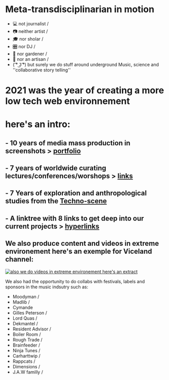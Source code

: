 # Meta-transdisciplinarian in motion

- 💻 not journalist /
- 📷 neither artist /
- 🎓 nor sholar / 
- 🎛 nor DJ / 
- 🍎 nor gardener / 
- 🔧 nor an artisan / 
-  ( ͡° ͜ʖ ͡°) but surely we do stuff around underground Music, science and ''collaborative story telling''



# 2021 was the year of creating a more low tech web environnement 
# here's an intro:

## - 10 years of media mass production in screenshots  > [portfolio](https://gambiolo.github.io/media-portfolio/) 

## - 7 years of worldwide curating lectures/conferences/worshops > [links](https://gambiolo.github.io/curation-portfolio/)

## - 7 Years of exploration and anthropological studies from the [Techno-scene](https://www.flickr.com/photos/79382209@N05/sets/?fbclid=IwAR02Tu1dptDLE2LMHFWjO0JiL_E5B7dy1zAO5iBM3kDxnuLrrV_I6qXmB50)

## - A linktree with 8 links to get deep into our current projects  > [hyperlinks](https://linktr.ee/dailylaurel)

##  We also produce content and videos in extreme environement here's an exemple for Viceland channel:

[![also we do videos in extreme environement here's an extract ](https://user-images.githubusercontent.com/86488172/130331627-daa029dc-796e-4b87-ba34-52c3db63d900.png)](https://www.facebook.com/dailylaurel/videos/1822920581289077/ "Viceland collab")

We also had the opportunity to do collabs with festivals, labels and sponsors in the music indsutry such as:

 

- Moodyman / 
- Madlib /
- Cymande 
- Gilles Peterson /
- Lord Quas /
- Dekmantel /
- Resident Advisor /
- Boiler Room /
- Rough Trade /
- Brainfeeder /
- Ninja Tunes /
- Carharttwip / 
- Rappcats /
- Dimensions / 
- J.A.W familly /











<!---
gambiolo/gambiolo is a ✨ special ✨ repository because its `README.md` (this file) appears on your GitHub profile.
You can click the Preview link to take a look at your changes.
--->
